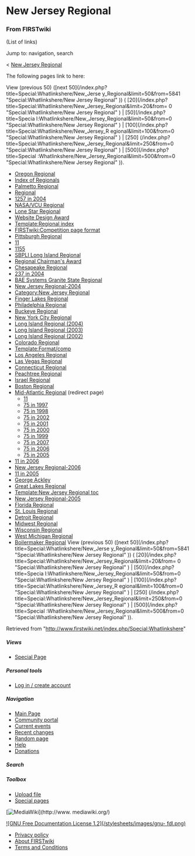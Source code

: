 # New Jersey Regional

### From FIRSTwiki

(List of links)

Jump to: navigation, search

&lt; [New Jersey Regional](/index.php?title=New_Jersey_Regional&redirect=no
"New Jersey Regional" )  

The following pages link to here:

View (previous 50) ([next 50](/index.php?title=Special:Whatlinkshere/New_Jerse
y_Regional&limit=50&from=5841 "Special:Whatlinkshere/New Jersey Regional" )) (
[20](/index.php?title=Special:Whatlinkshere/New_Jersey_Regional&limit=20&from=
0 "Special:Whatlinkshere/New Jersey Regional" ) | [50](/index.php?title=Specia
l:Whatlinkshere/New_Jersey_Regional&limit=50&from=0 "Special:Whatlinkshere/New
Jersey Regional" ) | [100](/index.php?title=Special:Whatlinkshere/New_Jersey_R
egional&limit=100&from=0 "Special:Whatlinkshere/New Jersey Regional" ) | [250]
(/index.php?title=Special:Whatlinkshere/New_Jersey_Regional&limit=250&from=0
"Special:Whatlinkshere/New Jersey Regional" ) | [500](/index.php?title=Special
:Whatlinkshere/New_Jersey_Regional&limit=500&from=0 "Special:Whatlinkshere/New
Jersey Regional" )).

  * [Oregon Regional](/index.php/Oregon_Regional "Oregon Regional" )
  * [Index of Regionals](/index.php/Index_of_Regionals "Index of Regionals" )
  * [Palmetto Regional](/index.php/Palmetto_Regional "Palmetto Regional" )
  * [Regional](/index.php/Regional "Regional" )
  * [1257 in 2004](/index.php/1257_in_2004 "1257 in 2004" )
  * [NASA/VCU Regional](/index.php/NASA/VCU_Regional "NASA/VCU Regional" )
  * [Lone Star Regional](/index.php/Lone_Star_Regional "Lone Star Regional" )
  * [Website Design Award](/index.php/Website_Design_Award "Website Design Award" )
  * [Template:Regional index](/index.php/Template:Regional_index "Template:Regional index" )
  * [FIRSTwiki:Competition page format](/index.php/FIRSTwiki:Competition_page_format "FIRSTwiki:Competition page format" )
  * [Pittsburgh Regional](/index.php/Pittsburgh_Regional "Pittsburgh Regional" )
  * [11](/index.php/11 "11" )
  * [1155](/index.php/1155 "1155" )
  * [SBPLI Long Island Regional](/index.php/SBPLI_Long_Island_Regional "SBPLI Long Island Regional" )
  * [Regional Chairman's Award](/index.php/Regional_Chairman%27s_Award "Regional Chairman's Award" )
  * [Chesapeake Regional](/index.php/Chesapeake_Regional "Chesapeake Regional" )
  * [237 in 2004](/index.php/237_in_2004 "237 in 2004" )
  * [BAE Systems Granite State Regional](/index.php/BAE_Systems_Granite_State_Regional "BAE Systems Granite State Regional" )
  * [New Jersey Regional-2004](/index.php/New_Jersey_Regional-2004 "New Jersey Regional-2004" )
  * [Category:New Jersey Regional](/index.php/Category:New_Jersey_Regional "Category:New Jersey Regional" )
  * [Finger Lakes Regional](/index.php/Finger_Lakes_Regional "Finger Lakes Regional" )
  * [Philadelphia Regional](/index.php/Philadelphia_Regional "Philadelphia Regional" )
  * [Buckeye Regional](/index.php/Buckeye_Regional "Buckeye Regional" )
  * [New York City Regional](/index.php/New_York_City_Regional "New York City Regional" )
  * [Long Island Regional (2004)](/index.php/Long_Island_Regional_%282004%29 "Long Island Regional \(2004\)" )
  * [Long Island Regional (2003)](/index.php/Long_Island_Regional_%282003%29 "Long Island Regional \(2003\)" )
  * [Long Island Regional (2002)](/index.php/Long_Island_Regional_%282002%29 "Long Island Regional \(2002\)" )
  * [Colorado Regional](/index.php/Colorado_Regional "Colorado Regional" )
  * [Template:Format/comp](/index.php/Template:Format/comp "Template:Format/comp" )
  * [Los Angeles Regional](/index.php/Los_Angeles_Regional "Los Angeles Regional" )
  * [Las Vegas Regional](/index.php/Las_Vegas_Regional "Las Vegas Regional" )
  * [Connecticut Regional](/index.php/Connecticut_Regional "Connecticut Regional" )
  * [Peachtree Regional](/index.php/Peachtree_Regional "Peachtree Regional" )
  * [Israel Regional](/index.php/Israel_Regional "Israel Regional" )
  * [Boston Regional](/index.php/Boston_Regional "Boston Regional" )
  * [Mid-Atlantic Regional](/index.php?title=Mid-Atlantic_Regional&redirect=no "Mid-Atlantic Regional" ) (redirect page) 
    * [11](/index.php/11 "11" )
    * [75 in 1997](/index.php/75_in_1997 "75 in 1997" )
    * [75 in 1998](/index.php/75_in_1998 "75 in 1998" )
    * [75 in 2002](/index.php/75_in_2002 "75 in 2002" )
    * [75 in 2001](/index.php/75_in_2001 "75 in 2001" )
    * [75 in 2000](/index.php/75_in_2000 "75 in 2000" )
    * [75 in 1999](/index.php/75_in_1999 "75 in 1999" )
    * [75 in 2007](/index.php/75_in_2007 "75 in 2007" )
    * [75 in 2006](/index.php/75_in_2006 "75 in 2006" )
    * [75 in 2005](/index.php/75_in_2005 "75 in 2005" )
  * [11 in 2006](/index.php/11_in_2006 "11 in 2006" )
  * [New Jersey Regional-2006](/index.php/New_Jersey_Regional-2006 "New Jersey Regional-2006" )
  * [11 in 2005](/index.php/11_in_2005 "11 in 2005" )
  * [George Ackley](/index.php/George_Ackley "George Ackley" )
  * [Great Lakes Regional](/index.php/Great_Lakes_Regional "Great Lakes Regional" )
  * [Template:New Jersey Regional toc](/index.php/Template:New_Jersey_Regional_toc "Template:New Jersey Regional toc" )
  * [New Jersey Regional-2005](/index.php/New_Jersey_Regional-2005 "New Jersey Regional-2005" )
  * [Florida Regional](/index.php/Florida_Regional "Florida Regional" )
  * [St. Louis Regional](/index.php/St._Louis_Regional "St. Louis Regional" )
  * [Detroit Regional](/index.php/Detroit_Regional "Detroit Regional" )
  * [Midwest Regional](/index.php/Midwest_Regional "Midwest Regional" )
  * [Wisconsin Regional](/index.php/Wisconsin_Regional "Wisconsin Regional" )
  * [West Michigan Regional](/index.php/West_Michigan_Regional "West Michigan Regional" )
  * [Boilermaker Regional](/index.php/Boilermaker_Regional "Boilermaker Regional" )
View (previous 50) ([next 50](/index.php?title=Special:Whatlinkshere/New_Jerse
y_Regional&limit=50&from=5841 "Special:Whatlinkshere/New Jersey Regional" )) (
[20](/index.php?title=Special:Whatlinkshere/New_Jersey_Regional&limit=20&from=
0 "Special:Whatlinkshere/New Jersey Regional" ) | [50](/index.php?title=Specia
l:Whatlinkshere/New_Jersey_Regional&limit=50&from=0 "Special:Whatlinkshere/New
Jersey Regional" ) | [100](/index.php?title=Special:Whatlinkshere/New_Jersey_R
egional&limit=100&from=0 "Special:Whatlinkshere/New Jersey Regional" ) | [250]
(/index.php?title=Special:Whatlinkshere/New_Jersey_Regional&limit=250&from=0
"Special:Whatlinkshere/New Jersey Regional" ) | [500](/index.php?title=Special
:Whatlinkshere/New_Jersey_Regional&limit=500&from=0 "Special:Whatlinkshere/New
Jersey Regional" )).

Retrieved from "<http://www.firstwiki.net/index.php/Special:Whatlinkshere>"

##### Views

  * [Special Page](/index.php/Special:Whatlinkshere/New_Jersey_Regional)

##### Personal tools

  * [Log in / create account](/index.php?title=Special:Userlogin&returnto=Special:Whatlinkshere)

[](/index.php/Main_Page "Main Page" )

##### Navigation

  * [Main Page](/index.php/Main_Page)
  * [Community portal](/index.php/FIRSTwiki:Community_portal)
  * [Current events](/index.php/Current_events)
  * [Recent changes](/index.php/Special:Recentchanges)
  * [Random page](/index.php/Special:Random)
  * [Help](/index.php/Help:Contents)
  * [Donations](/index.php/FIRSTwiki:Site_support)

##### Search



##### Toolbox

  * [Upload file](/index.php/Special:Upload)
  * [Special pages](/index.php/Special:Specialpages)

[![MediaWiki](/skins/common/images/poweredby_mediawiki_88x31.png)](http://www.
mediawiki.org/)

[![GNU Free Documentation License 1.2](/stylesheets/images/gnu-
fdl.png)](http://www.gnu.org/copyleft/fdl.html)

  * [Privacy policy](/index.php/FIRSTwiki:Privacy_policy "FIRSTwiki:Privacy policy" )
  * [About FIRSTwiki](/index.php/FIRSTwiki:About "FIRSTwiki:About" )
  * [Terms and Conditions](/index.php/FIRSTwiki:Terms_and_conditions "FIRSTwiki:Terms and conditions" )


